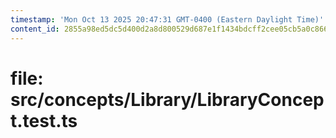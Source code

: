 ```yaml
---
timestamp: 'Mon Oct 13 2025 20:47:31 GMT-0400 (Eastern Daylight Time)'
content_id: 2855a98ed5dc5d400d2a8d800529d687e1f1434bdcff2cee05cb5a0c86654365
---
```


# file: src/concepts/Library/LibraryConcept.test.ts

```typescript

```
